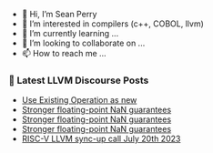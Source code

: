 - 👋 Hi, I’m Sean Perry
- 👀 I’m interested in compilers (c++, COBOL, llvm)
- 🌱 I’m currently learning ...
- 💞️ I’m looking to collaborate on ...
- 📫 How to reach me ...

<!---
s66perry/s66perry is a ✨ special ✨ repository because its `README.md` (this file) appears on your GitHub profile.
You can click the Preview link to take a look at your changes.
--->
### 📕 Latest LLVM Discourse Posts

<!-- DISCOURSE-LLVM:START -->
- [Use Existing Operation as new](https://discourse.llvm.org/t/use-existing-operation-as-new/72137#post_10)
- [Stronger floating-point NaN guarantees](https://discourse.llvm.org/t/stronger-floating-point-nan-guarantees/72165#post_4)
- [Stronger floating-point NaN guarantees](https://discourse.llvm.org/t/stronger-floating-point-nan-guarantees/72165#post_3)
- [Stronger floating-point NaN guarantees](https://discourse.llvm.org/t/stronger-floating-point-nan-guarantees/72165#post_2)
- [RISC-V LLVM sync-up call July 20th 2023](https://discourse.llvm.org/t/risc-v-llvm-sync-up-call-july-20th-2023/72173#post_1)
<!-- DISCOURSE-LLVM:END -->
